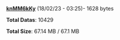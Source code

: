 [**knMM6kKy**](/data/knMM6kKy.txt) (18/02/23 - 03:25)- 1628 bytes

**Total Datas**: 10429

**Total Size**: 67.14 MB / 67.1 MB